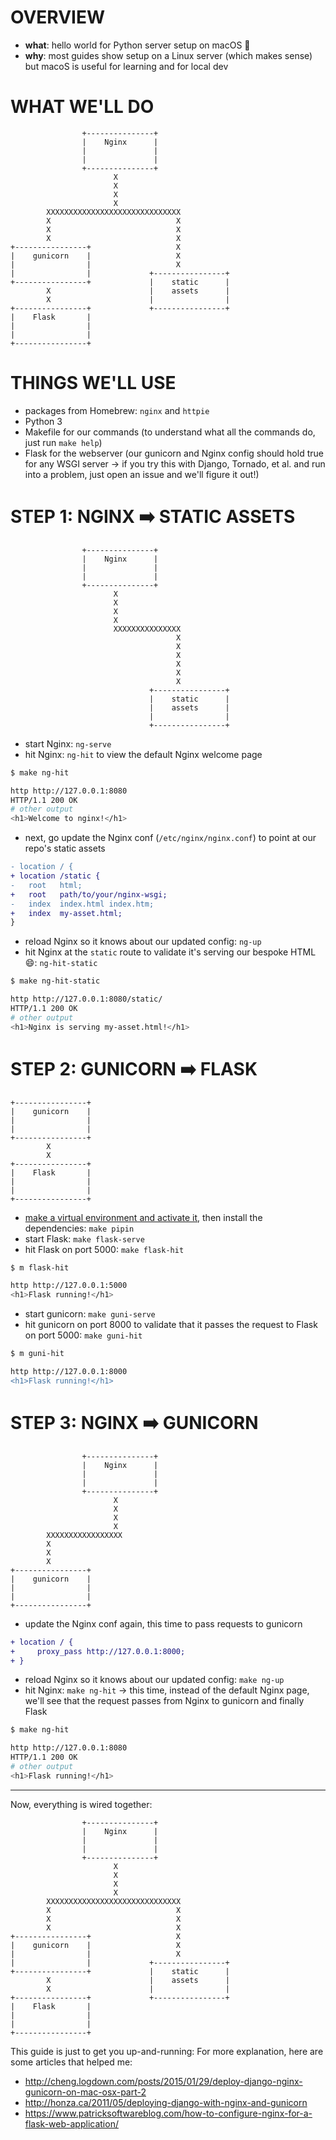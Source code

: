 # OVERVIEW

* __what__: hello world for Python server setup on macOS 🍎
* __why__: most guides show setup on a Linux server (which makes sense) but macoS is useful for learning and for local dev

# WHAT WE'LL DO

```language
                +---------------+
                |    Nginx      |
                |               |
                |               |
                +---------------+
                       X
                       X
                       X
                       X
        XXXXXXXXXXXXXXXXXXXXXXXXXXXXXX
        X                            X
        X                            X
        X                            X
+----------------+                   X
|    gunicorn    |                   X
|                |                   X
|                |             +----------------+
+----------------+             |    static      |
        X                      |    assets      |
        X                      |                |
+----------------+             +----------------+
|    Flask       |
|                |
|                |
+----------------+
```

# THINGS WE'LL USE

* packages from Homebrew: `nginx` and `httpie`
* Python 3
* Makefile for our commands (to understand what all the commands do, just run `make help`)
* Flask for the webserver (our gunicorn and Nginx config should hold true for any WSGI server -> if you try this with Django, Tornado, et al. and run into a problem, just open an issue and we'll figure it out!)

# STEP 1: NGINX ➡️ STATIC ASSETS

```language
                +---------------+
                |    Nginx      |
                |               |
                |               |
                +---------------+
                       X
                       X
                       X
                       X
                       XXXXXXXXXXXXXXX
                                     X
                                     X
                                     X
                                     X
                                     X
                                     X
                               +----------------+
                               |    static      |
                               |    assets      |
                               |                |
                               +----------------+

```

* start Nginx: `ng-serve`
* hit Nginx: `ng-hit` to view the default Nginx welcome page

```sh
$ make ng-hit

http http://127.0.0.1:8080
HTTP/1.1 200 OK
# other output
<h1>Welcome to nginx!</h1>
```

* next, go update the Nginx conf (`/etc/nginx/nginx.conf`) to point at our repo's static assets

```diff
- location / {
+ location /static {
-   root   html;
+   root   path/to/your/nginx-wsgi;
-   index  index.html index.htm;
+   index  my-asset.html;
}
```

* reload Nginx so it knows about our updated config: `ng-up`
* hit Nginx at the `static` route to validate it's serving our bespoke HTML 😄: `ng-hit-static`

```sh
$ make ng-hit-static

http http://127.0.0.1:8080/static/
HTTP/1.1 200 OK
# other output
<h1>Nginx is serving my-asset.html!</h1>
```

# STEP 2: GUNICORN ➡️ FLASK

```language
+----------------+                   
|    gunicorn    |                   
|                |                   
|                |             
+----------------+             
        X                      
        X                      
+----------------+             
|    Flask       |
|                |
|                |
+----------------+
```

* [make a virtual environment and activate it](https://realpython.com/python-virtual-environments-a-primer/), then install the dependencies: `make pipin`
* start Flask: `make flask-serve`
* hit Flask on port 5000: `make flask-hit`

```sh
$ m flask-hit

http http://127.0.0.1:5000
<h1>Flask running!</h1>
```

* start gunicorn: `make guni-serve`
* hit gunicorn on port 8000 to validate that it passes the request to Flask on port 5000: `make guni-hit`

```diff
$ m guni-hit

http http://127.0.0.1:8000
<h1>Flask running!</h1>
```

# STEP 3: NGINX ➡️ GUNICORN

```language
                +---------------+
                |    Nginx      |
                |               |
                |               |
                +---------------+
                       X
                       X
                       X
                       X
        XXXXXXXXXXXXXXXXX
        X                            
        X                            
        X                            
+----------------+                   
|    gunicorn    |                   
|                |                   
|                |             
+----------------+             
```

* update the Nginx conf again, this time to pass requests to gunicorn

```diff
+ location / {
+     proxy_pass http://127.0.0.1:8000;
+ }
```

* reload Nginx so it knows about our updated config: `make ng-up`
* hit Nginx: `make ng-hit` -> this time, instead of the default Nginx page, we'll see that the request passes from Nginx to gunicorn and finally Flask

```sh
$ make ng-hit

http http://127.0.0.1:8080
HTTP/1.1 200 OK
# other output
<h1>Flask running!</h1>
```

---

Now, everything is wired together:

```language
                +---------------+
                |    Nginx      |
                |               |
                |               |
                +---------------+
                       X
                       X
                       X
                       X
        XXXXXXXXXXXXXXXXXXXXXXXXXXXXXX
        X                            X
        X                            X
        X                            X
+----------------+                   X
|    gunicorn    |                   X
|                |                   X
|                |             +----------------+
+----------------+             |    static      |
        X                      |    assets      |
        X                      |                |
+----------------+             +----------------+
|    Flask       |
|                |
|                |
+----------------+
```

This guide is just to get you up-and-running: For more explanation, here are some articles that helped me:

* http://cheng.logdown.com/posts/2015/01/29/deploy-django-nginx-gunicorn-on-mac-osx-part-2
* http://honza.ca/2011/05/deploying-django-with-nginx-and-gunicorn
* https://www.patricksoftwareblog.com/how-to-configure-nginx-for-a-flask-web-application/
